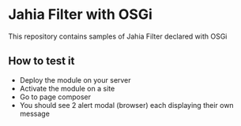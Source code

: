 # Jahia Filter with OSGi

This repository contains samples of Jahia Filter declared with OSGi

## How to test it

- Deploy the module on your server
- Activate the module on a site
- Go to page composer
- You should see 2 alert modal (browser) each displaying their own message
